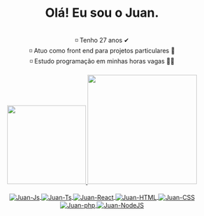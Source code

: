 <div align="center">
  <h1> Olá! Eu sou o Juan.</h1>
  </div>

<br>
  <div align="center">
    ◽ Tenho 27 anos ✔<br>
    ◽ Atuo como front end para projetos particulares 🤵 <br>
    ◽ Estudo programação em minhas horas vagas 👨‍💻<br>
  </div>
<br>

<div align="center">
  <a href="https://github.com/juanmlima">
  <img height="180em" src="https://github-readme-stats.vercel.app/api?username=juanmlima&show_icons=true&theme=dark&include_all_commits=true&count_private=true"/>
  <img  height="250em" src="https://github-readme-stats.vercel.app/api/top-langs/?username=JuanMLima&theme=dark"/>
</div>

<div align="center" style="display: inline_block"><br>
  <img align="center" alt="Juan-Js" src="https://img.shields.io/badge/JavaScript-F7DF1E?style=for-the-badge&logo=javascript&logoColor=black">
  <img align="center" alt="Juan-Ts" src="https://img.shields.io/badge/TypeScript-007ACC?style=for-the-badge&logo=typescript&logoColor=white">
  <img align="center" alt="Juan-React" src="https://img.shields.io/badge/React-20232A?style=for-the-badge&logo=react&logoColor=61DAFB">
  <img align="center" alt="Juan-HTML" src="https://img.shields.io/badge/HTML5-E34F26?style=for-the-badge&logo=html5&logoColor=white">
  <img align="center" alt="Juan-CSS" src="https://img.shields.io/badge/CSS3-1572B6?style=for-the-badge&logo=css3&logoColor=white">
  <img align="center" alt="Juan-php" src="https://img.shields.io/badge/PHP-777BB4?style=for-the-badge&logo=php&logoColor=white">
  <img align="center" alt="Juan-NodeJS" src="https://img.shields.io/badge/Node.js-43853D?style=for-the-badge&logo=node.js&logoColor=white">
</div>


